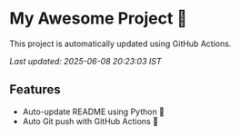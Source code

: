 # My Awesome Project 🚀

This project is automatically updated using GitHub Actions.

_Last updated: 2025-06-08 20:23:03 IST_

## Features
- Auto-update README using Python 🐍
- Auto Git push with GitHub Actions 🤖

